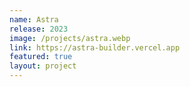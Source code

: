 ```yaml
---
name: Astra
release: 2023
image: /projects/astra.webp
link: https://astra-builder.vercel.app
featured: true
layout: project
---
```

